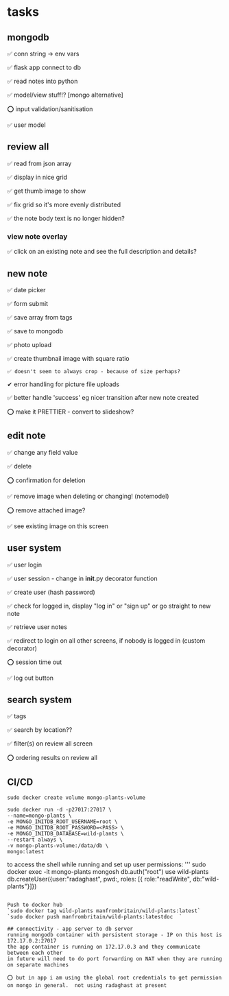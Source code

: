 # tasks
## mongodb
✅ conn string -> env vars 

✅ flask app connect to db 

✅ read notes into python 

✅ model/view stuff!? [mongo alternative] 

⭕ input validation/sanitisation

✅ user model

## review all
✅ read from json array 

✅ display in nice grid 

✅ get thumb image to show 

✅ fix grid so it's more evenly distributed 

✅ the note body text is no longer hidden?

### view note overlay
✅ click on an existing note and see the full description and details?

## new note
✅ date picker 

✅ form submit 

✅ save array from tags 

✅ save to mongodb 

✅ photo upload 

✅ create thumbnail image with square ratio

    ✅ doesn't seem to always crop - because of size perhaps?

✔ error handling for picture file uploads

✅ better handle 'success' eg nicer transition after new note created

⭕ make it PRETTIER - convert to slideshow?

## edit note
✅ change any field value 

✅ delete 

⭕ confirmation for deletion

✅ remove image when deleting or changing! (notemodel)

⭕ remove attached image?

✅ see existing image on this screen


## user system
✅ user login

✅ user session - change in __init__.py decorator function

✅ create user (hash password)

✅ check for logged in, display "log in" or "sign up" or go straight to new note

✅ retrieve user notes

✅ redirect to login on all other screens, if nobody is logged in (custom decorator)

⭕ session time out

✅ log out button


## search system
✅ tags

✅ search by location??

✅ filter(s) on review all screen

⭕ ordering results on review all

## CI/CD
```
sudo docker create volume mongo-plants-volume

sudo docker run -d -p27017:27017 \
--name=mongo-plants \
-e MONGO_INITDB_ROOT_USERNAME=root \
-e MONGO_INITDB_ROOT_PASSWORD=<PASS> \
-e MONGO_INITDB_DATABASE=wild-plants \
--restart always \
-v mongo-plants-volume:/data/db \
mongo:latest
```

to access the shell while running and set up user permissions:
'''
sudo docker exec -it mongo-plants mongosh
db.auth("root")
use wild-plants
db.createUser({user:"radaghast", pwd:<PASS>, roles: [{ role:"readWrite", db:"wild-plants"}]})
```

Push to docker hub
`sudo docker tag wild-plants manfrombritain/wild-plants:latest`
`sudo docker push manfrombritain/wild-plants:latestdoc  `

## connectivity - app server to db server
running mongodb container with persistent storage - IP on this host is 172.17.0.2:27017
the app container is running on 172.17.0.3 and they communicate between each other
in future will need to do port forwarding on NAT when they are running on separate machines

⭕ but in app i am using the global root credentials to get permission on mongo in general.  not using radaghast at present
